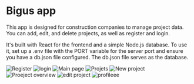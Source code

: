 # Bigus app

This app is designed for construction companies to manage project data. You can add, edit, and delete projects, as well as register and login.

It's built with React for the frontend and a simple Node.js database. To use it, set up a .env file with the PORT variable for the server port and ensure you have a db.json file configured. The db.json file serves as the database.

![Register](https://github.com/MonnoDev/Bigus_app/assets/121252311/72344d1b-aea8-4a6b-9556-fc252f30e247)
![login](https://github.com/MonnoDev/Bigus_app/assets/121252311/5d670371-7a75-4e71-abec-3c6edfb08bce)
![Main page](https://github.com/MonnoDev/Bigus_app/assets/121252311/e89eba8c-5e8d-47bb-afae-5a510533f669)
![Projets ](https://github.com/MonnoDev/Bigus_app/assets/121252311/b30a3bcd-7fdc-4a49-a366-803aa43ed653)
![New project](https://github.com/MonnoDev/Bigus_app/assets/121252311/45184b2d-75ce-4476-9cea-69bd355e5083)
![Proeject overview ](https://github.com/MonnoDev/Bigus_app/assets/121252311/ed264c00-c29a-48df-bc3f-149f9b651277)
![edit project](https://github.com/MonnoDev/Bigus_app/assets/121252311/092318c1-5dca-4ebb-a44a-9625ff56ec57)
![profileee](https://github.com/MonnoDev/Bigus_app/assets/121252311/fd3bc2c2-2ded-4c75-8abe-f03fa50977d9)


